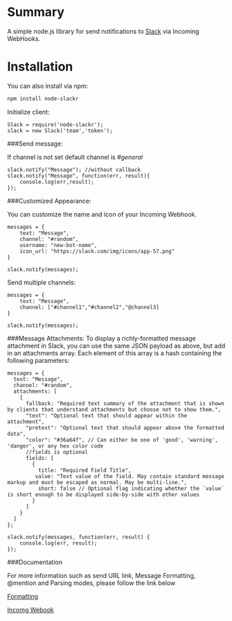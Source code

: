 Summary
=======
A simple node.js library for send notifications to [Slack](https://slack.com/) via Incoming WebHooks.


Installation
=======
You can also install via npm:
```sh
npm install node-slackr
```

Initialize client:

```
Slack = require('node-slackr');
slack = new Slack('team','token');
```

###Send message:

If channel is not set default channel is *#general*
```
slack.notify("Message"); //without callback
slack.notify("Message", function(err, result){
    console.log(err,result);
});

```

###Customized Appearance:

You can customize the name and icon of your Incoming Webhook.

```
messages = {
    text: "Message",
    channel: "#random",
    username: "new-bot-name",
    icon_url: "https://slack.com/img/icons/app-57.png"
}
    
slack.notify(messages);
```

Send multiple channels:
```
messages = {
    text: "Message",
    channel: ["#channel1","#channel2","@channel3]
}
    
slack.notify(messages);
```


###Message Attachments:
To display a richly-formatted message attachment in Slack, you can use the same JSON payload as above, but add in an attachments array. Each element of this array is a hash containing the following parameters:

```
messages = {
  text: "Message",
  channel: "#random",
  attachments: [
    {
      fallback: "Required text summary of the attachment that is shown by clients that understand attachments but choose not to show them.",
      "text": "Optional text that should appear within the attachment",
      "pretext": "Optional text that should appear above the formatted data",
      "color": "#36a64f", // Can either be one of 'good', 'warning', 'danger', or any hex color code
      //fields is optional
      fields: [
        {
          title: "Required Field Title",
         value: "Text value of the field. May contain standard message markup and must be escaped as normal. May be multi-line.",
          short: false // Optional flag indicating whether the `value` is short enough to be displayed side-by-side with other values
        }
      ]
    }
  ]
};

slack.notify(messages, function(err, result) {
    console.log(err, result);
});

```

###Documentation

For more information such as send URL link, Message Formatting, @mention and Parsing modes,  please follow the link below

[Formatting](https://api.slack.com/docs/formatting)

[Incomg Webook](https://my.slack.com/services/new/incoming-webhook)


